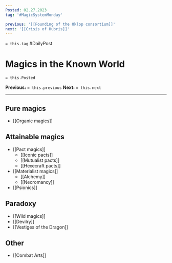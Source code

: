 ```yaml
---
Posted: 02.27.2023
tag: '#MagicSystemMonday'

previous: '[[Founding of the Oklop consortium]]'
next: '[[Crisis of Hubris]]'
---
```


`= this.tag` #DailyPost

# Magics in the Known World

`= this.Posted`

**Previous:** `= this.previous`
**Next:** `= this.next`

---

## Pure magics

- [[Organic magics]]

## Attainable magics

- [[Pact magics]]
  - [[Iconic pacts]]
  - [[Mutualist pacts]]
  - [[Hexecraft pacts]]
- [[Materialist magics]]
  - [[Alchemy]]
  - [[Necromancy]]
- [[Psionics]]

## Paradoxy

- [[Wild magics]]
- [[Devilry]]
- [[Vestiges of the Dragon]]

## Other

- [[Combat Arts]]
